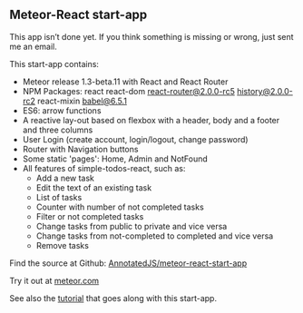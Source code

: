 

## Meteor-React start-app

This app isn’t done yet. If you think something is missing or wrong, just sent me an email.

This start-app contains:
* Meteor release 1.3-beta.11 with React and React Router
* NPM Packages: react react-dom react-router@2.0.0-rc5 history@2.0.0-rc2  react-mixin babel@6.5.1
* ES6: arrow functions
* A reactive lay-out based on flexbox with a header, body and a footer and three columns
* User Login (create account, login/logout, change password)
* Router with Navigation buttons
* Some static 'pages': Home, Admin and NotFound
* All features of simple-todos-react, such as:
  * Add a new task
  * Edit the text of an existing task
  * List of tasks
  * Counter with number of not completed tasks
  * Filter or not completed tasks
  * Change tasks from public to private and vice versa
  * Change tasks from not-completed to completed and vice versa
  * Remove tasks

Find the source at Github: [AnnotatedJS/meteor-react-start-app](https://github.com/AnnotatedJS/meteor-react-start-app)

Try it out at [meteor.com](http://meteor-react-start-app.meteor.com)

See also the [tutorial](http://www.annotatedjs.com/meteor-react/tutorials/start-app/) that goes along with this start-app.
